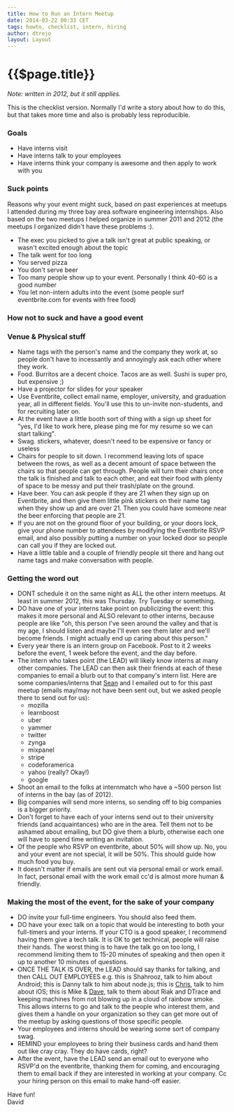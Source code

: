 ```yaml
---
title: How to Run an Intern Meetup
date: 2014-03-22 00:33 CET
tags: howto, checklist, intern, hiring
author: dtrejo
layout: Layout
---
```

# {{$page.title}}

*Note: written in 2012, but it still applies.*

This is the checklist version. Normally I'd write a story about how to do this,
but that takes more time and also is probably less reproducible.

<!-- more -->

### Goals
- Have interns visit
- Have interns talk to your employees
- Have interns think your company is awesome and then apply to work with you

### Suck points
Reasons why your event might suck, based on past experiences at meetups I
attended during my three bay area software engineering internships. Also based
on the two meetups I helped organize in summer 2011 and 2012 (the meetups I
organized didn't have these problems :).

- The exec you picked to give a talk isn't great at public speaking, or wasn't
  excited enough about the topic
- The talk went for too long
- You served pizza
- You don't serve beer
- Too many people show up to your event. Personally I think 40-60 is a good
  number
- You let non-intern adults into the event (some people surf eventbrite.com for events with free food)

### How not to suck and have a good event

### Venue & Physical stuff

- Name tags with the person's name and the company they work at, so people don't
  have to incessantly and annoyingly ask each other where they work.
- Food. Burritos are a decent choice. Tacos are as well. Sushi is super pro, but
  expensive ;)
- Have a projector for slides for your speaker
- Use Eventbrite, collect email name, employer, university, and graduation year,
  all in different fields. You'll use this to un-invite non-students, and for
  recruiting later on.
- At the event have a little booth sort of thing with a sign up sheet for "yes,
  I'd like to work here, please ping me for my resume so we can start talking".
- Swag. stickers, whatever, doesn't need to be expensive or fancy or useless
- Chairs for people to sit down. I recommend leaving lots of space between the
  rows, as well as a decent amount of space between the chairs so that people
  can get through. People will turn their chairs once the talk is finished and
  talk to each other, and eat their food with plenty of space to be messy and
  put their trash/plate on the ground.
- Have beer. You can ask people if they are 21 when they sign up on Eventbrite,
  and then give them little pink stickers on their name tag when they show up
  and are over 21. Then you could have someone near the beer enforcing that
  people are 21.
- If you are not on the ground floor of your building, or your doors lock, give
  your phone number to attendees by modifying the Eventbrite RSVP email, and
  also possibly putting a number on your locked door so people can call you if
  they are locked out.
- Have a little table and a couple of friendly people sit there and hang out
  name tags and make conversation with people.

### Getting the word out

- DONT schedule it on the same night as ALL the other intern meetups. At least
  in summer 2012, this was Thursday. Try Tuesday or something.
- DO have one of your interns take point on publicizing the event: this makes it
  more personal and ALSO relevant to other interns, because people are like "oh,
  this person I've seen around the valley and that is my age, I should listen
  and maybe I'll even see them later and we'll become friends. I might actually
  end up caring about this person."
- Every year there is an intern group on Facebook. Post to it 2 weeks before the
  event, 1 week before the event, and the day before.
- The intern who takes point (the LEAD) will likely know interns at many other
  companies. The LEAD can then ask their friends at each of these companies to
  email a blurb out to that company's intern list. Here are some
  companies/interns that [Sean][sean] and I emailed out to for this past meetup (emails
  may/may not have been sent out, but we asked people there to send out for us):
    - mozilla
    - learnboost
    - uber
    - yammer
    - twitter
    - zynga
    - mixpanel
    - stripe
    - codeforamerica
    - yahoo (really? Okay!)
    - google
- Shoot an email to the folks at internmatch who have a ~500 person list of
  interns in the bay (as of 2012).
- Big companies will send more interns, so sending off to big companies is a
  bigger priority.
- Don't forget to have each of your interns send out to their university friends
  (and acquaintances) who are in the area. Tell them not to be ashamed about
  emailing, but DO give them a blurb, otherwise each one will have to spend time
  writing an invitation.
- Of the people who RSVP on eventbrite, about 50% will show up. No, you and your
  event are not special, it will be 50%. This should guide how much food you
  buy.
- It doesn't matter if emails are sent out via personal email or work email. In
  fact, personal email with the work email cc'd is almost more human & friendly.

### Making the most of the event, for the sake of your company
- DO invite your full-time engineers. You should also feed them.
- DO have your exec talk on a topic that would be interesting to both your
  full-timers and your interns. If your CTO is a good speaker, I recommend
  having them give a tech talk. It is OK to get technical, people will raise
  their hands. The worst thing is to have the talk go on too long, I recommend
  limiting them to 15-20 minutes of speaking and then open it up to another 10
  minutes of questions.
- ONCE THE TALK IS OVER, the LEAD should say thanks for talking, and
  then CALL OUT EMPLOYEES e.g. this is Shahrooz, talk to him about
  Android; this is Danny talk to him about node.js; this is [Chris][chris], talk to him
  about iOS; this is Mike & [Dave][dave], talk to them about Riak and DTrace and
  keeping machines from not blowing up in a cloud of rainbow smoke. This allows
  interns to go and talk to the people who interest them, and gives them a
  handle on your organization so they can get more out of the meetup by asking
  questions of those specific people.
- Your employees and interns should be wearing some sort of company swag.
- REMIND your employees to bring their business cards and hand them out like
  cray cray. They do have cards, right?
- After the event, have the LEAD send an email out to everyone who RSVP'd on the
  eventbrite, thanking them for coming, and encouraging them to email back if
  they are interested in working at your company. Cc your hiring person on this
  email to make hand-off easier.

Have fun!<br>
David

[sean]:https://twitter.com/seanzawi
[chris]:https://medium.com/tech-talk/d823af31f7c
[dave]:http://daveeddy.com/

